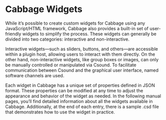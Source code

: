 
# Cabbage Widgets

While it’s possible to create custom widgets for Cabbage using any JavaScript/HTML framework, Cabbage also provides a built-in set of user-friendly widgets to simplify the process. These widgets can generally be divided into two categories: interactive and non-interactive.

Interactive widgets—such as sliders, buttons, and others—are accessible within a plugin host, allowing users to interact with them directly. On the other hand, non-interactive widgets, like group boxes or images, can only be manually controlled or manipulated via Csound. To facilitate communication between Csound and the graphical user interface, named software channels are used.

Each widget in Cabbage has a unique set of properties defined in JSON format. These properties can be modified at any time to adjust the appearance and behavior of the widget as needed. In the following manual pages, you’ll find detailed information about all the widgets available in Cabbage. Additionally, at the end of each entry, there is a sample .csd file that demonstrates how to use the widget in practice.